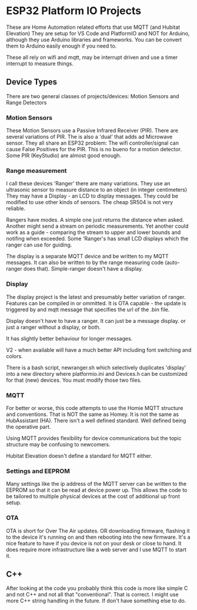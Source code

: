 # ESP32 Platform IO Projects 

These are Home Automation related efforts that use MQTT (and Hubitat Elevation)
They are setup for VS Code and PlatformIO and NOT for Arduino, although
they use Arduino libraries and frameworks. You can be convert them to Arduino
easily enough if you need to.

These all rely on wifi and mqtt, may be interrupt driven and use a timer
interrupt to measure things. 

## Device Types
There are two general classes of projects/devices: Motion Sensors and Range Detectors

### Motion Sensors
These Motion Sensors use a Passive Infrared Receiver (PIR). There are
several variations of PIR. The is also a 'dual' that adds ad Microwave
sensor.  They all share an ESP32 problem: The wifi controller/signal can
cause False Positives for the PIR. This is no bueno for a motion detector.
Some PIR (KeyStudio) are almost good enough. 

### Range measurement
I call these devices 'Ranger' there are many variations. They use an ultrasonic sensor to
measure distance to an object (in integer centimeters) They may
have a Display - an LCD to display messages. They could be modified
to use other kinds of sensors. The cheap SR504 is not very reliable.

Rangers have modes. A simple one just returns the distance when asked.
Another might send a stream on periodic measurements. Yet another could work
as a guide - comparing the stream to upper and lower bounds and notifing
when exceeded. Some 'Ranger's has small LCD displays which the ranger can
use for guiding. 

The display is a separate MQTT device and be written to my MQTT messages.
It can also be written to by the range measuring code (auto-ranger does
that). Simple-ranger doesn't have a display. 


### Display
The display project is the latest and presumably better variation of ranger.
Features can be compiled in or ommitted. It is OTA capable - the update
is triggered by and mqtt message that specifies the url of the .bin file.

Display doesn't have to have a ranger. It can just be a message display.
or just a ranger without a display, or both.

It has slightly better behaviour for longer messages. 

V2 - when available will have a much better API including font switching
and colors.

There is a bash script, newranger.sh which selectively duplicates 'display'
into a new directory where platformio.ini and Devices.h can be customized
for that (new) devices. You must modify those two files. 

### MQTT

For better or worse, this code attempts to use the Homie MQTT structure and
conventions. That is NOT the same as Homey. It is not the same as HubAssistant
(HA). There isn't a well defined standard. Well defined being the operative part.

Using MQTT provides flexibility for device communications but the topic
structure may be confusing to newcomers.

Hubitat Elevation doesn't define a standard for MQTT either. 

### Settings and EEPROM

Many settings like the ip address of the MQTT server can be written to the EEPROM
so that it can be read at device power up. This allows the code to be tailored
to multiple physical devices at the cost of additional up front setup. 

### OTA
OTA is short for Over The Air updates. OR downloading firmware, flashing
it to the device it's running on and then rebooting into the new firmware.
It's a nice feature to have if you device is not on your desk or close to
hand. It does require more infrastructure like a web server and I use MQTT
to start it.

## C++
After looking at the code you probably think this code is more like simple
C and not C++ and not all that "conventional". That is correct. I might use
more C++ string handling in the future. If don't have something else to do.
